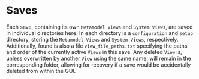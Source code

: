 # Saves

Each save, containing its own `Metamodel Views` and `System Views`, are saved in individual directories here. In each directory is a `configuration` and `setup` directory, storing the `Metamodel Views` and `System Views`, respectively. Additionally, found is also a file `view_file_paths.txt` specifying the paths and order of the currently active `Views` in this save. Any deleted `View` is, unless overwritten by another `View` using the same name, will remain in the corresponding folder, allowing for recovery if a save would be accidentally deleted from within the GUI.
